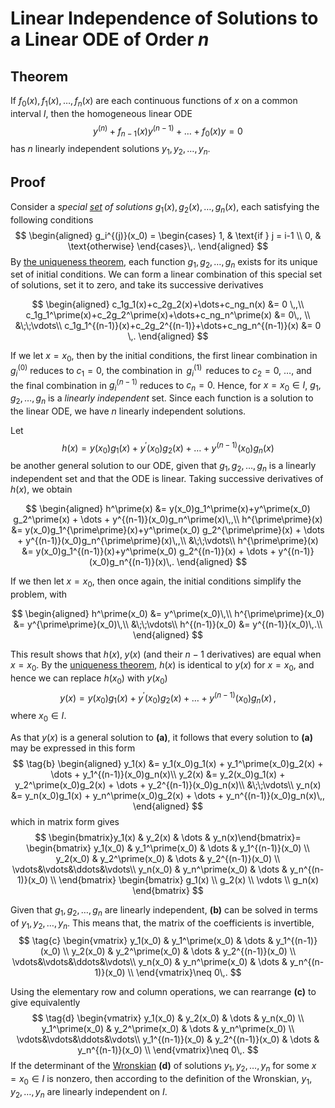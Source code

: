 <!-- 65.4 p786 -->
Linear Independence of Solutions to a Linear ODE of Order $n$
=============================================================
## Theorem
If $f_0(x),\,f_1(x),\,\dots,\,f_n(x)$ are each continuous functions of $x$ on a common interval $I$, then the homogeneous linear ODE
$$
\tag{a}
     y^{(n)} + f_{n-1}(x)y^{(n-1)} + \dots + f_0(x)y=0
$$
has $n$ linearly independent solutions $y_1,\,y_2,\,\dots,\,y_n$.

## Proof
Consider a _special [set](../set.md) of solutions_ $g_1(x),\,g_2(x),\,\dots,\,g_n(x)$, each satisfying the following conditions
$$
\begin{aligned}
    g_i^{(j)}(x_0) = \begin{cases}
                        1, & \text{if } j = i-1 \\
                        0,               & \text{otherwise}
                    \end{cases}\,.
\end{aligned}
$$
By [the uniqueness theorem](n-order-existence-theorem.md#Existence-and-Uniqueness-Theorem-for-a-Linear-ODE-of-Order-%24n%24), each function $g_1,\,g_2,\,\dots,\,g_n$ exists for its unique set of initial conditions. We can form a linear combination of this special set of solutions, set it to zero, and take its successive derivatives
    
<!-- todo move from g_1 -> g_n to g_0 -> g_{n-1} -->
    
$$
\begin{aligned}
c_1g_1(x)+c_2g_2(x)+\dots+c_ng_n(x) &= 0 \,,\\
c_1g_1^\prime(x)+c_2g_2^\prime(x)+\dots+c_ng_n^\prime(x) &= 0\,, \\
&\;\;\vdots\\
c_1g_1^{(n-1)}(x)+c_2g_2^{(n-1)}+\dots+c_ng_n^{(n-1)}(x) &= 0 \,.
\end{aligned}
$$

If we let $x=x_0$, then by the initial conditions, the first linear combination in $g_i^{(0)}$ reduces to $c_1=0$, the combination in $\,g_i^{(1)}\,$ reduces to $c_2=0$, $\dots$, and the final combination in $g_i^{(n-1)}$ reduces to $c_n=0$. Hence, for $x=x_0\in I$, $g_1,\,g_2,\,\dots,\,g_n$ is a _linearly independent_ set. Since each function is a solution to the linear ODE, we have $n$ linearly independent solutions.

Let
$$
    h(x) = y(x_0)g_1(x) + y^\prime(x_0)g_2(x) + \dots + y^{(n-1)}(x_0)g_n(x)
$$
be another general solution to our ODE, given that $g_1,\,g_2,\,\dots,\,g_n$ is a linearly independent set and that the ODE is linear. Taking successive derivatives of $h(x)$, we obtain

$$
\begin{aligned}
h^\prime(x) &= y(x_0)g_1^\prime(x)+y^\prime(x_0) g_2^\prime(x) + \dots + y^{(n-1)}(x_0)g_n^\prime(x)\,,\\
h^{\prime\prime}(x) &= y(x_0)g_1^{\prime\prime}(x)+y^\prime(x_0) g_2^{\prime\prime}(x) + \dots + y^{(n-1)}(x_0)g_n^{\prime\prime}(x)\,,\\
&\;\;\vdots\\
h^{\prime\prime}(x) &= y(x_0)g_1^{(n-1)}(x)+y^\prime(x_0) g_2^{(n-1)}(x) + \dots + y^{(n-1)}(x_0)g_n^{(n-1)}(x)\,.
\end{aligned}
$$
    
If we then let $x=x_0$, then once again, the initial conditions simplify the problem, with 

$$
\begin{aligned}
    h^\prime(x_0) &= y^\prime(x_0)\,\\
    h^{\prime\prime}(x_0) &= y^{\prime\prime}(x_0)\,\\
    &\;\;\vdots\\
    h^{(n-1)}(x_0) &= y^{(n-1)}(x_0)\,.\\
\end{aligned}
$$

This result shows that $h(x),\;y(x)$ (and their $n-1$ derivatives) are equal when $x=x_0$. By the [uniqueness theorem](n-order-existence-theorem.md#Existence-and-Uniqueness-Theorem-for-a-Linear-ODE-of-order-%24n%24), $h(x)$ is identical to $y(x)$ for $x=x_0$, and hence we can replace $h(x_0)$ with $y(x_0)$
$$
y(x) = y(x_0)g_1(x) + y^\prime(x_0)g_2(x) + \dots + y^{(n-1)}(x_0)g_n(x)\,,
$$
where $x_0\in I$.
    
As that $y(x)$ is a general solution to **(a)**, it follows that every solution to **(a)** may be expressed in this form
$$
\tag{b}
\begin{aligned}
y_1(x) &= y_1(x_0)g_1(x) + y_1^\prime(x_0)g_2(x) + \dots + y_1^{(n-1)}(x_0)g_n(x)\\
y_2(x) &= y_2(x_0)g_1(x) + y_2^\prime(x_0)g_2(x) + \dots + y_2^{(n-1)}(x_0)g_n(x)\\
&\;\;\vdots\\
y_n(x) &= y_n(x_0)g_1(x) + y_n^\prime(x_0)g_2(x) + \dots + y_n^{(n-1)}(x_0)g_n(x)\,,
\end{aligned}
$$
which in matrix form gives
$$
\begin{bmatrix}y_1(x) & y_2(x) & \dots & y_n(x)\end{bmatrix}=
\begin{bmatrix}
y_1(x_0) & y_1^\prime(x_0) & \dots & y_1^{(n-1)}(x_0) \\
y_2(x_0) & y_2^\prime(x_0) & \dots & y_2^{(n-1)}(x_0) \\
\vdots&\vdots&\ddots&\vdots\\
y_n(x_0) & y_n^\prime(x_0) & \dots & y_n^{(n-1)}(x_0) \\
\end{bmatrix}
\begin{bmatrix}
g_1(x) \\ g_2(x) \\ \vdots \\ g_n(x)
\end{bmatrix}
$$

Given that $g_1,\,g_2,\,\dots,\,g_n$ are linearly independent, **(b)** can be solved in terms of $y_1,\,y_2,\,\dots,\,y_n$. This means that, the matrix of the coefficients is invertible,
$$
\tag{c}
\begin{vmatrix}
y_1(x_0) & y_1^\prime(x_0) & \dots & y_1^{(n-1)}(x_0) \\
y_2(x_0) & y_2^\prime(x_0) & \dots & y_2^{(n-1)}(x_0) \\
\vdots&\vdots&\ddots&\vdots\\
y_n(x_0) & y_n^\prime(x_0) & \dots & y_n^{(n-1)}(x_0) \\
\end{vmatrix}\neq 0\,.
$$
    
Using the elementary row and column operations, we can rearrange **(c)** to give equivalently
$$
\tag{d}
\begin{vmatrix}
y_1(x_0) & y_2(x_0) & \dots & y_n(x_0) \\
y_1^\prime(x_0) & y_2^\prime(x_0) & \dots & y_n^\prime(x_0) \\
\vdots&\vdots&\ddots&\vdots\\
y_1^{(n-1)}(x_0) & y_2^{(n-1)}(x_0) & \dots &  y_n^{(n-1)}(x_0) \\
\end{vmatrix}\neq 0\,.
$$
If the determinant of the [Wronskian](wronskian.md) **(d)** of solutions $y_1,\,y_2,\,\dots,\,y_n$ for some $x=x_0\in I$ is nonzero, then according to the definition of the Wronskian, $y_1,\,y_2,\,\dots,\,y_n$ are linearly independent on $I$.

<!-- p 787 -->
[1]: http://store.doverpublications.com/0486649407.html